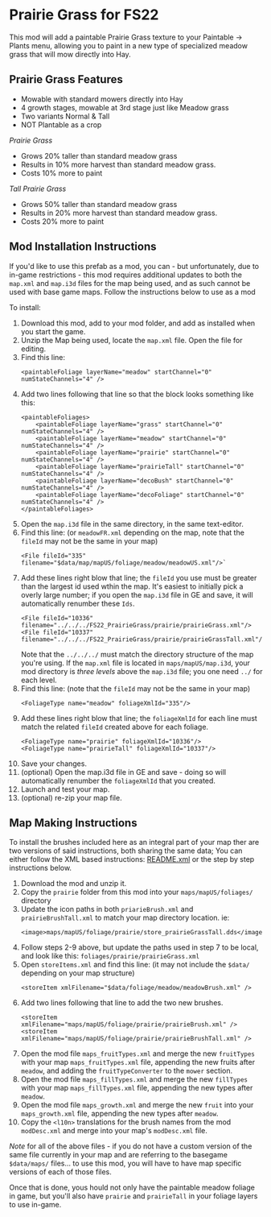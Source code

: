 # Prairie Grass for FS22
This mod will add a paintable Prairie Grass texture to your Paintable -> Plants menu, allowing you to paint in a new type of specialized meadow grass that will mow directly into Hay.

## Prairie Grass Features
- Mowable with standard mowers directly into Hay
- 4 growth stages, mowable at 3rd stage just like Meadow grass
- Two variants Normal & Tall
- NOT Plantable as a crop

*Prairie Grass*
- Grows 20% taller than standard meadow grass
- Results in 10% more harvest than standard meadow grass.
- Costs 10% more to paint

*Tall Prairie Grass*
- Grows 50% taller than standard meadow grass
- Results in 20% more harvest than standard meadow grass.
- Costs 20% more to paint



## Mod Installation Instructions
If you'd like to use this prefab as a mod, you can - but unfortunately, due to in-game restrictions - this mod requires additional updates to both the `map.xml` and `map.i3d` files for the map being used, and as such cannot be used with base game maps. Follow the instructions below to use as a mod

To install:
1. Download this mod, add to your mod folder, and add as installed when you start the game.
2. Unzip the Map being used, locate the `map.xml` file. Open the file for editing.
3. Find this line:
    ```
    <paintableFoliage layerName="meadow" startChannel="0" numStateChannels="4" />
    ```
4. Add two lines following that line so that the block looks something like this:
    ```
    <paintableFoliages>
        <paintableFoliage layerName="grass" startChannel="0" numStateChannels="4" />
        <paintableFoliage layerName="meadow" startChannel="0" numStateChannels="4" />
        <paintableFoliage layerName="prairie" startChannel="0" numStateChannels="4" />
        <paintableFoliage layerName="prairieTall" startChannel="0" numStateChannels="4" />
        <paintableFoliage layerName="decoBush" startChannel="0" numStateChannels="4" />
        <paintableFoliage layerName="decoFoliage" startChannel="0" numStateChannels="4" />
    </paintableFoliages>
    ```
5. Open the `map.i3d` file in the same directory, in the same text-editor.
6. Find this line:  (or `meadowFR.xml` depending on the map, note that the `fileId` may not be the same in your map)
    ```
    <File fileId="335" filename="$data/map/mapUS/foliage/meadow/meadowUS.xml"/>`
    ```
7. Add these lines right blow that line; the `fileId` you use must be greater than the largest id used wthin the map.
It's easiest to initially pick a overly large number; if you open the `map.i3d` file in GE and save, it will automatically renumber these `Ids`.
    ```
    <File fileId="10336" filename="../../../FS22_PrairieGrass/prairie/prairieGrass.xml"/>
    <File fileId="10337" filename="../../../FS22_PrairieGrass/prairie/prairieGrassTall.xml"/>
    ```
    Note that the `../../../` must match the directory structure of the map you're using. If the `map.xml` file is located in `maps/mapUS/map.i3d`, your mod directory is _three levels_ above the `map.i3d` file; you one need `../` for each level.
8. Find this line:  (note that the `fileId` may not be the same in your map)
    ```
    <FoliageType name="meadow" foliageXmlId="335"/>
    ```
9. Add these lines right blow that line; the `foliageXmlId` for each line must match the related `fileId` created above for each foliage.
    ```
    <FoliageType name="prairie" foliageXmlId="10336"/>
    <FoliageType name="prairieTall" foliageXmlId="10337"/>
    ```
10. Save your changes.
11. (optional) Open the map.i3d file in GE and save - doing so will automatically renumber the `foliageXmlId` that you created.
12. Launch and test your map.
13. (optional) re-zip your map file.



## Map Making Instructions
To install the brushes included here as an integral part of your map ther are two versions of said instructions, both sharing the same data; You can either follow the 
XML based instructions: [README.xml](README.xml) or the step by step instructions below.

1. Download the mod and unzip it.
2. Copy the `prairie` folder from this mod into your `maps/mapUS/foliages/` directory
3. Update the icon paths in both `priarieBrush.xml` and `prairieBrushTall.xml` to match your map directory location. ie: 
    ```
    <image>maps/mapUS/foliage/prairie/store_prairieGrassTall.dds</image>
    ```
4. Follow steps 2-9 above, but update the paths used in step 7 to be local, and look like this: `foliages/prairie/prairieGrass.xml`
5. Open `storeItems.xml` and find this line: (it may not include the `$data/` depending on your map structure)
    ```
    <storeItem xmlFilename="$data/foliage/meadow/meadowBrush.xml" />
    ```
6. Add two lines following that line to add the two new brushes.
    ```
    <storeItem xmlFilename="maps/mapUS/foliage/prairie/prairieBrush.xml" />
    <storeItem xmlFilename="maps/mapUS/foliage/prairie/prairieBrushTall.xml" />
    ```
7. Open the mod file `maps_fruitTypes.xml` and merge the new `fruitTypes` with your map `maps_fruitTypes.xml` file, appending the new fruits after `meadow`, and adding the `fruitTypeConverter` to the `mower` section.
8. Open the mod file `maps_fillTypes.xml` and merge the new `fillTypes` with your map `maps_fillTypes.xml` file, appending the new types after `meadow`.
9. Open the mod file `maps_growth.xml` and merge the new `fruit` into your `maps_growth.xml` file, appending the new types after `meadow`.
10. Copy the `<l10n>` translations for the brush names from the mod `modDesc.xml` and merge into your map's `modDesc.xml` file.

_Note_ for all of the above files - if you do not have a custom version of the same file currently in your map and are referring to the basegame `$data/maps/` files... to use this mod, you will have to have map specific versions of each of those files. 

Once that is done, yous hould not only have the paintable meadow foliage in game, but you'll also have `prairie` and `prairieTall` in your foliage layers to use in-game.